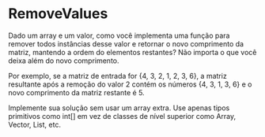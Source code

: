 # RemoveValues

Dado um array e um valor, como você implementa uma função para remover todos instâncias desse valor e retornar o novo comprimento da matriz, mantendo a ordem do
elementos restantes? Não importa o que você deixa além do novo comprimento.

Por exemplo, se a matriz de entrada for {4, 3, 2, 1, 2, 3, 6}, a matriz resultante após a remoção do valor 2
contém os números {4, 3, 1, 3, 6} e o novo comprimento da matriz restante é 5.

Implemente sua solução sem usar um array extra.
Use apenas tipos primitivos como int[] em vez de classes de nível superior como Array, Vector, List,
etc.


